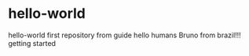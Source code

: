 # hello-world
hello-world first repository from guide
hello humans
Bruno from brazil!!! getting started
